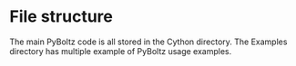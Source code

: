 # File structure
The main PyBoltz code is all stored in the Cython directory. The Examples directory has multiple example of PyBoltz usage examples.
